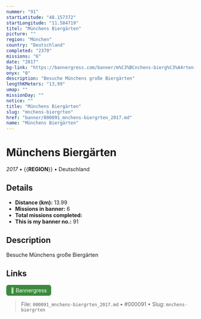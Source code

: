 ```yaml
---
nummer: "91"
startLatitude: "48.157372"
startLongitude: "11.584719"
titel: "Münchens Biergärten"
picture: ""
region: "München"
country: "Deutschland"
completed: "2370"
missions: "6"
date: "2017"
bg-link: "https://bannergress.com/banner/m%C3%BCnchens-bierg%C3%A4rten-ce86"
onyx: "0"
description: "Besuche Münchens große Biergärten"
lengthKMeters: "13,99"
umap: ""
missionDay: ""
notice: ""
title: "Münchens Biergärten"
slug: "mnchens-biergrten"
href: "banner/000091_mnchens-biergrten_2017.md"
name: "Münchens Biergärten"
---
```

# Münchens Biergärten

*2017* • {{__REGION__}} • Deutschland





## Details
- **Distance (km):** 13.99
- **Missions in banner:** 6
- **Total missions completed:** 
- **This is my banner no.:** 91



## Description
Besuche Münchens große Biergärten



## Links
<a href="https://bannergress.com/banner/m%C3%BCnchens-bierg%C3%A4rten-ce86" target="_blank" style="display:inline-block;margin-right:8px;padding:6px 12px;background:#3c8b3c;color:#fff;text-decoration:none;border-radius:6px;">🔗 Bannergress</a>



> File: `000091_mnchens-biergrten_2017.md` • #000091 • Slug: `mnchens-biergrten`
